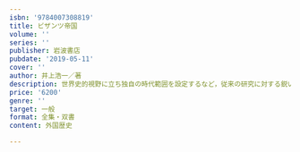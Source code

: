 ```yaml
---
isbn: '9784007308819'
title: ビザンツ帝国
volume: ''
series: ''
publisher: 岩波書店
pubdate: '2019-05-11'
cover: ''
author: 井上浩一／著
description: 世界史的視野に立ち独自の時代範囲を設定するなど，従来の研究に対する鋭い問題意識のもとに執筆された力作．
price: '6200'
genre: ''
target: 一般
format: 全集・双書
content: 外国歴史

---
```

